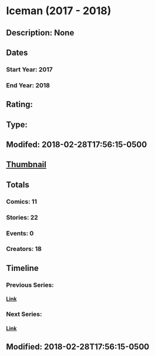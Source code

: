# Iceman (2017 - 2018)
## Description: None
## Dates
### Start Year: 2017
### End Year: 2018
## Rating: 
## Type: 
## Modifed: 2018-02-28T17:56:15-0500
## [Thumbnail](http://i.annihil.us/u/prod/marvel/i/mg/4/20/5a9029e888a27.jpg)
## Totals
### Comics: 11
### Stories: 22
### Events: 0
### Creators: 18
## Timeline
### Previous Series: 
#### [Link]()
### Next Series: 
#### [Link]()
## Modified: 2018-02-28T17:56:15-0500